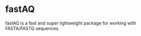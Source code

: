 fastAQ
======

fastAQ is a fast and super lightweight package for working with FASTA/FASTQ sequences. 
